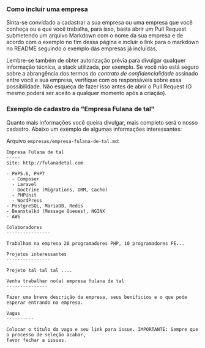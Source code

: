 ### Como incluir uma empresa

Sinta-se convidado a cadastrar a sua empresa ou uma empresa que você conheça ou a que você trabalha, para isso, basta abrir um Pull Request submetendo um arquivo Markdown com o nome da sua empresa e de acordo com o exemplo no fim dessa página e incluir o link para o markdown no README seguindo o exemplo das empresas já incluídas.

Lembre-se também de obter autorização prévia para divulgar qualquer informação técnica, a stack utilizada, por exemplo. Se você não está seguro sobre a abrangência dos termos do *contrato de confidencialidade* assinado entre você e sua empresa, verifique com os responsáveis sobre essa possibilidade. Não esqueça de fazer isso antes de abrir o Pull Request (O mesmo poderá ser aceito a qualquer momento após a criação).

### Exemplo de cadastro da "Empresa Fulana de tal" ###

Quanto mais informações você queira divulgar, mais completo será o nosso cadastro. Abaixo um exemplo de algumas informações interessantes:

Arquivo `empresas/empresa-fulana-de-tal.md`:
```
Empresa Fulana de tal
-----
Site: http://fulanadetal.com

- PHP5.6, PHP7
  - Composer
  - Laravel
  - Doctrine (Migrations, ORM, Cache)
  - PHPUnit
  - WordPress
- PostgreSQL, MariaDB, Redis
- Beanstalkd (Message Queues), NGINX
- AWS

Colaboradores
----------------

Trabalham na empresa 20 programadores PHP, 10 programadores FE...

Projetos interessantes
----------------

Projeto tal tal tal ....

Venha trabalhar no(a) empresa fulana de tal
---------------

Fazer uma breve descrição da empresa, seus benificios e o que pode esperar entrando na empresa.

Vagas
----------

Colocar o titulo da vaga e seu link para issue. IMPORTANTE: Sempre que o processo de seleção acabar,
favor fechar a issues.

```
